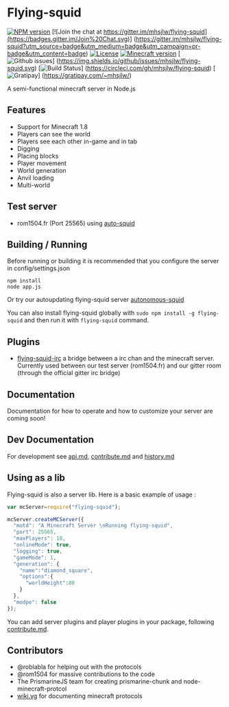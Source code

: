 Flying-squid
================

[![NPM version](https://img.shields.io/npm/v/flying-squid.svg)](http://npmjs.com/package/flying-squid)
[![Join the chat at https://gitter.im/mhsjlw/flying-squid](https://badges.gitter.im/Join%20Chat.svg)]
(https://gitter.im/mhsjlw/flying-squid?utm_source=badge&utm_medium=badge&utm_campaign=pr-badge&utm_content=badge)
[![License](https://img.shields.io/badge/license-MIT-blue.svg)](LICENSE)
[![Minecraft version](https://img.shields.io/badge/minecraft%20version-1.8-brightgreen.svg)](http://wiki.vg/Protocol)
[![Github issues](https://img.shields.io/github/issues/mhsjlw/flying-squid.svg)]
(https://img.shields.io/github/issues/mhsjlw/flying-squid.svg)
[![Build Status](https://img.shields.io/circleci/project/mhsjlw/flying-squid/master.svg)]
(https://circleci.com/gh/mhsjlw/flying-squid)
[![Gratipay](https://img.shields.io/gratipay/mhsjlw.svg)]
(https://gratipay.com/~mhsjlw/)

A semi-functional minecraft server in Node.js

## Features
* Support for Minecraft 1.8
* Players can see the world
* Players see each other in-game and in tab
* Digging
* Placing blocks
* Player movement
* World generation
* Anvil loading
* Multi-world

## Test server

* rom1504.fr (Port 25565) using [auto-squid](https://github.com/rom1504/auto-squid)

## Building / Running
Before running or building it is recommended that you configure the server in config/settings.json

    npm install
    node app.js

Or try our autoupdating flying-squid server [autonomous-squid](https://github.com/mhsjlw/autonomous-squid)

You can also install flying-squid globally with `sudo npm install -g flying-squid`
and then run it with `flying-squid` command.

## Plugins

* [flying-squid-irc](https://github.com/rom1504/flying-squid-irc) a bridge between a irc chan and the minecraft server.
Currently used between our test server (rom1504.fr) and our gitter room (through the official gitter irc bridge)

## Documentation
Documentation for how to operate and how to customize your server are coming soon!

## Dev Documentation
For development see [api.md](doc/api.md), [contribute.md](doc/contribute.md) and [history.md](doc/history.md)

## Using as a lib

Flying-squid is also a server lib. Here is a basic example of usage :

```js
var mcServer=require("flying-squid");

mcServer.createMCServer({
  "motd": "A Minecraft Server \nRunning flying-squid",
  "port": 25565,
  "maxPlayers": 10,
  "onlineMode": true,
  "logging": true,
  "gameMode": 1,
  "generation": {
    "name":"diamond_square",
    "options":{
      "worldHeight":80
    }
  },
  "modpe": false
});
```

You can add server plugins and player plugins in your package, following [contribute.md](doc/contribute.md).

## Contributors

 - @roblabla for helping out with the protocols
 - @rom1504 for massive contributions to the code
 - The PrismarineJS team for creating prismarine-chunk and node-minecraft-protcol
 - [wiki.vg](http://wiki.vg/Protocol) for documenting minecraft protocols
